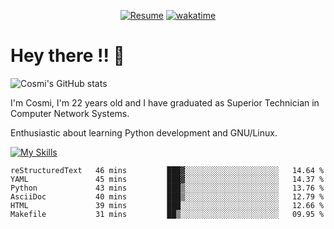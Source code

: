 
<div align="center">

[![Resume](https://img.shields.io/badge/Website-Porfolio-blue)](http://cnicolau.com) 
[![wakatime](https://wakatime.com/badge/user/5e7e21d4-152f-41d6-bf86-d6c288282185.svg)](https://wakatime.com/@5e7e21d4-152f-41d6-bf86-d6c288282185)

</div>

# Hey there !! :wave:

![Cosmi's GitHub stats](https://github-readme-stats.vercel.app/api?username=cosmi310599&show_icons=true&theme=apprentice)

I'm Cosmi, I'm 22 years old and I have graduated as Superior Technician in Computer Network Systems.

Enthusiastic about learning Python development and GNU/Linux.


[![My Skills](https://skillicons.dev/icons?i=ansible,aws,bash,linux,vim,docker,vscode,postgres,py,powershell,wordpress,git,gitlab,stackoverflow,html)](https://skillicons.dev)


<!--START_SECTION:waka-->

```text
reStructuredText   46 mins         ███▓░░░░░░░░░░░░░░░░░░░░░   14.64 %
YAML               45 mins         ███▓░░░░░░░░░░░░░░░░░░░░░   14.37 %
Python             43 mins         ███▒░░░░░░░░░░░░░░░░░░░░░   13.76 %
AsciiDoc           40 mins         ███▒░░░░░░░░░░░░░░░░░░░░░   12.79 %
HTML               39 mins         ███░░░░░░░░░░░░░░░░░░░░░░   12.66 %
Makefile           31 mins         ██▒░░░░░░░░░░░░░░░░░░░░░░   09.95 %
```

<!--END_SECTION:waka--> 



